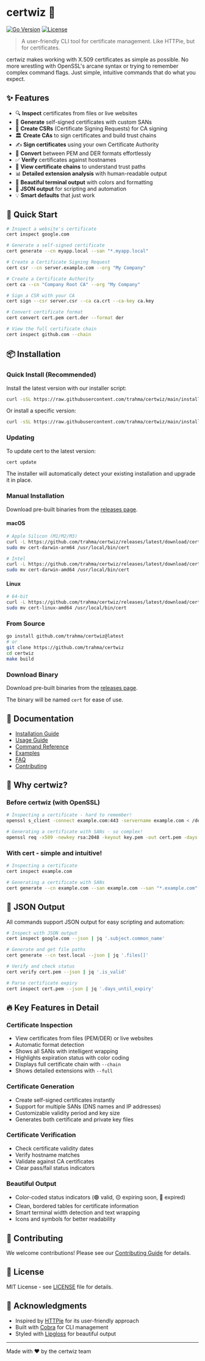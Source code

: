 # certwiz 🔐

[![Go Version](https://img.shields.io/badge/Go-1.20+-00ADD8?style=flat&logo=go)](https://go.dev/)
[![License](https://img.shields.io/badge/license-MIT-blue.svg)](LICENSE)

> A user-friendly CLI tool for certificate management. Like HTTPie, but for certificates.

certwiz makes working with X.509 certificates as simple as possible. No more wrestling with OpenSSL's arcane syntax or trying to remember complex command flags. Just simple, intuitive commands that do what you expect.

## ✨ Features

- 🔍 **Inspect** certificates from files or live websites
- 🔐 **Generate** self-signed certificates with custom SANs
- 📝 **Create CSRs** (Certificate Signing Requests) for CA signing
- 🏛️ **Create CAs** to sign certificates and build trust chains
- ✍️ **Sign certificates** using your own Certificate Authority
- 🔄 **Convert** between PEM and DER formats effortlessly
- ✅ **Verify** certificates against hostnames
- 🔗 **View certificate chains** to understand trust paths
- 📊 **Detailed extension analysis** with human-readable output
- 🎨 **Beautiful terminal output** with colors and formatting
- 📄 **JSON output** for scripting and automation
- 💡 **Smart defaults** that just work

## 🚀 Quick Start

```bash
# Inspect a website's certificate
cert inspect google.com

# Generate a self-signed certificate
cert generate --cn myapp.local --san "*.myapp.local"

# Create a Certificate Signing Request
cert csr --cn server.example.com --org "My Company"

# Create a Certificate Authority
cert ca --cn "Company Root CA" --org "My Company"

# Sign a CSR with your CA
cert sign --csr server.csr --ca ca.crt --ca-key ca.key

# Convert certificate format
cert convert cert.pem cert.der --format der

# View the full certificate chain
cert inspect github.com --chain
```

## 📦 Installation

### Quick Install (Recommended)

Install the latest version with our installer script:

```bash
curl -sSL https://raw.githubusercontent.com/trahma/certwiz/main/install.sh | bash
```

Or install a specific version:

```bash
curl -sSL https://raw.githubusercontent.com/trahma/certwiz/main/install.sh | bash -s -- --version v0.1.0
```

### Updating

To update cert to the latest version:

```bash
cert update
```

The installer will automatically detect your existing installation and upgrade it in place.

### Manual Installation

Download pre-built binaries from the [releases page](https://github.com/trahma/certwiz/releases).

#### macOS
```bash
# Apple Silicon (M1/M2/M3)
curl -L https://github.com/trahma/certwiz/releases/latest/download/cert-darwin-arm64.tar.gz | tar xz
sudo mv cert-darwin-arm64 /usr/local/bin/cert

# Intel
curl -L https://github.com/trahma/certwiz/releases/latest/download/cert-darwin-amd64.tar.gz | tar xz
sudo mv cert-darwin-amd64 /usr/local/bin/cert
```

#### Linux
```bash
# 64-bit
curl -L https://github.com/trahma/certwiz/releases/latest/download/cert-linux-amd64.tar.gz | tar xz
sudo mv cert-linux-amd64 /usr/local/bin/cert
```

### From Source

```bash
go install github.com/trahma/certwiz@latest
# or
git clone https://github.com/trahma/certwiz
cd certwiz
make build
```

### Download Binary

Download pre-built binaries from the [releases page](https://github.com/certwiz/certwiz/releases).

The binary will be named `cert` for ease of use.

## 📖 Documentation

- [Installation Guide](docs/installation.md)
- [Usage Guide](docs/usage.md)
- [Command Reference](docs/commands.md)
- [Examples](docs/examples.md)
- [FAQ](docs/faq.md)
- [Contributing](docs/contributing.md)

## 🎯 Why certwiz?

### Before certwiz (with OpenSSL)
```bash
# Inspecting a certificate - hard to remember!
openssl s_client -connect example.com:443 -servername example.com < /dev/null 2>/dev/null | openssl x509 -text -noout

# Generating a certificate with SANs - so complex!
openssl req -x509 -newkey rsa:2048 -keyout key.pem -out cert.pem -days 365 -nodes -subj "/CN=example.com" -extensions v3_req -config <(echo "[req]"; echo "distinguished_name=req_distinguished_name"; echo "[v3_req]"; echo "subjectAltName=DNS:example.com,DNS:*.example.com")
```

### With cert - simple and intuitive!
```bash
# Inspecting a certificate
cert inspect example.com

# Generating a certificate with SANs
cert generate --cn example.com --san example.com --san "*.example.com"
```

## 📄 JSON Output

All commands support JSON output for easy scripting and automation:

```bash
# Inspect with JSON output
cert inspect google.com --json | jq '.subject.common_name'

# Generate and get file paths
cert generate --cn test.local --json | jq '.files[]'

# Verify and check status
cert verify cert.pem --json | jq '.is_valid'

# Parse certificate expiry
cert inspect cert.pem --json | jq '.days_until_expiry'
```

## 🔥 Key Features in Detail

### Certificate Inspection
- View certificates from files (PEM/DER) or live websites
- Automatic format detection
- Shows all SANs with intelligent wrapping
- Highlights expiration status with color coding
- Displays full certificate chain with `--chain`
- Shows detailed extensions with `--full`

### Certificate Generation
- Create self-signed certificates instantly
- Support for multiple SANs (DNS names and IP addresses)
- Customizable validity period and key size
- Generates both certificate and private key files

### Certificate Verification
- Check certificate validity dates
- Verify hostname matches
- Validate against CA certificates
- Clear pass/fail status indicators

### Beautiful Output
- Color-coded status indicators (🟢 valid, 🟡 expiring soon, 🔴 expired)
- Clean, bordered tables for certificate information
- Smart terminal width detection and text wrapping
- Icons and symbols for better readability

## 🤝 Contributing

We welcome contributions! Please see our [Contributing Guide](docs/contributing.md) for details.

## 📄 License

MIT License - see [LICENSE](LICENSE) file for details.

## 🙏 Acknowledgments

- Inspired by [HTTPie](https://httpie.io/) for its user-friendly approach
- Built with [Cobra](https://github.com/spf13/cobra) for CLI management
- Styled with [Lipgloss](https://github.com/charmbracelet/lipgloss) for beautiful output

---

Made with ❤️ by the certwiz team